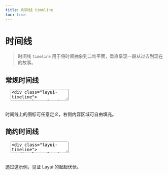 ```yaml
---
title: 时间线 timeline
toc: true
---
```

 
# 时间线

> 时间线 `timeline` 用于将时间抽象到二维平面，垂直呈现一段从过去到现在的故事。

<h2 id="examples" lay-toc="{}" style="margin-bottom: 0;">常规时间线</h2>

<pre class="layui-code" lay-options="{preview: true, layout: ['preview', 'code'], tools: ['full']}">
  <textarea>
<div class="layui-timeline">
  <div class="layui-timeline-item">
    <i class="layui-icon layui-timeline-axis">&#xe63f;</i>
    <div class="layui-timeline-content layui-text">
      <h3 class="layui-timeline-title">8月18日</h3>
      <p>
        多年前，Layui 2.0 的发布前夜，记录着这样的一段心理活动。
        <br>这是一个怎样的版本？它将受众如何？
        <br>又是谁在指引着我去创作，是基于成就感的驱动，还是试图建立我与客观世界的某种沟通 <i class="layui-icon">&#xe650;</i>
      </p>
    </div>
  </div>
  <div class="layui-timeline-item">
    <i class="layui-icon layui-timeline-axis">&#xe63f;</i>
    <div class="layui-timeline-content layui-text">
      <h3 class="layui-timeline-title">8月16日</h3>
      <p>Layui 使用率最高的组件有</p>
      <ul>
        <li>layer</li>
        <li>table</li>
        <li>form</li>
      </ul>
    </div>
  </div>
  <div class="layui-timeline-item">
    <i class="layui-icon layui-timeline-axis">&#xe63f;</i>
    <div class="layui-timeline-content layui-text">
      <h3 class="layui-timeline-title">8月15日</h3>
      <p>
        这片广袤的土地孕育了璀璨的华夏文化，和我们这个饱受沧桑的民族。
        <br>勤劳、淳朴、善良而又充满智慧的国人，一代又一代人的艰苦奋斗，古老的文明重新焕发出光彩。
      </p>
    </div>
  </div>
  <div class="layui-timeline-item">
    <i class="layui-icon layui-timeline-axis">&#xe63f;</i>
    <div class="layui-timeline-content layui-text">
      <div class="layui-timeline-title">过去</div>
    </div>
  </div>
</div>
  </textarea>
</pre>

时间线上的图标可任意定义，右侧内容区域可自由填充。

<h2 id="timeline" lay-toc="{}">简约时间线</h2>

<pre class="layui-code" lay-options="{preview: true, previewStyle: 'padding-top: 32px;', layout: ['preview', 'code'], tools: ['full']}">
  <textarea>
<div class="layui-timeline">
  <div class="layui-timeline-item">
    <i class="layui-icon layui-timeline-axis layui-icon-face-smile"></i>
    <div class="layui-timeline-content layui-text">
      <div class="layui-timeline-title">2023年，Layui 情怀版本 2.8.0 发布，新官网上线，且文档全部重写并开源。</div>
    </div>
  </div>
  <div class="layui-timeline-item">
    <i class="layui-icon layui-timeline-axis layui-icon-face-cry"></i>
    <div class="layui-timeline-content layui-text">
      <div class="layui-timeline-title">2021年，Layui 原官网下线，此后 Layui 进入两年的低谷期。</div>
    </div>
  </div>
  <div class="layui-timeline-item">
    <i class="layui-icon layui-timeline-axis layui-icon-fire"></i>
    <div class="layui-timeline-content layui-text">
      <div class="layui-timeline-title">2017年，Layui 里程碑版本 2.0.0 发布，此后 Layui 进入三年的高光期。</div>
    </div>
  </div>
  <div class="layui-timeline-item">
    <i class="layui-icon layui-timeline-axis layui-icon-circle"></i>
    <div class="layui-timeline-content layui-text">
      <div class="layui-timeline-title">2016年，Layui 首个版本发布</div>
    </div>
  </div>
  <div class="layui-timeline-item">
    <i class="layui-icon layui-anim layui-anim-rotate layui-anim-loop layui-timeline-axis">&#xe63e;</i>
    <div class="layui-timeline-content layui-text">
      <div class="layui-timeline-title">最初，Layui 在爱与期许中孵化。</div>
    </div>
  </div>
</div>
  </textarea>
</pre>

透过这示例，见证 Layui 的起起伏伏。